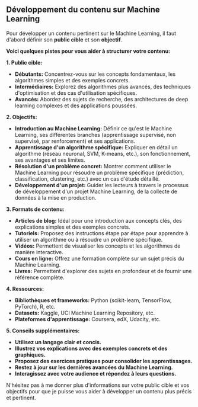 ## Développement du contenu sur Machine Learning

Pour développer un contenu pertinent sur le Machine Learning, il faut d'abord définir son **public cible** et son **objectif**. 

**Voici quelques pistes pour vous aider à structurer votre contenu:**

**1. Public cible:**

* **Débutants:**  Concentrez-vous sur les concepts fondamentaux, les algorithmes simples et des exemples concrets. 
* **Intermédiaires:** Explorez des algorithmes plus avancés, des techniques d'optimisation et des cas d'utilisation spécifiques.
* **Avancés:**  Abordez des sujets de recherche, des architectures de deep learning complexes et des applications poussées.

**2. Objectifs:**

* **Introduction au Machine Learning:** Définir ce qu'est le Machine Learning, ses différentes branches (apprentissage supervisé, non supervisé, par renforcement) et ses applications.
* **Apprentissage d'un algorithme spécifique:**  Expliquer en détail un algorithme (réseau neuronal, SVM, K-means, etc.), son fonctionnement, ses avantages et ses limites.
* **Résolution d'un problème concret:** Montrer comment utiliser le Machine Learning pour résoudre un problème spécifique (prédiction, classification, clustering, etc.) avec un cas d'étude détaillé.
* **Développement d'un projet:**  Guider les lecteurs à travers le processus de développement d'un projet Machine Learning, de la collecte de données à la mise en production.

**3. Formats de contenu:**

* **Articles de blog:**  Idéal pour une introduction aux concepts clés, des explications simples et des exemples concrets.
* **Tutoriels:**  Proposez des instructions étape par étape pour apprendre à utiliser un algorithme ou à résoudre un problème spécifique.
* **Vidéos:**  Permettent de visualiser les concepts et les algorithmes de manière interactive.
* **Cours en ligne:**  Offrez une formation complète sur un sujet précis du Machine Learning.
* **Livres:**  Permettent d'explorer des sujets en profondeur et de fournir une référence complète.

**4. Ressources:**

* **Bibliothèques et frameworks:**  Python (scikit-learn, TensorFlow, PyTorch), R, etc.
* **Datasets:**  Kaggle, UCI Machine Learning Repository, etc.
* **Plateformes d'apprentissage:**  Coursera, edX, Udacity, etc.

**5. Conseils supplémentaires:**

* **Utilisez un langage clair et concis.**
* **Illustrez vos explications avec des exemples concrets et des graphiques.**
* **Proposez des exercices pratiques pour consolider les apprentissages.**
* **Restez à jour sur les dernières avancées du Machine Learning.**
* **Interagissez avec votre audience et répondez à leurs questions.**



N'hésitez pas à me donner plus d'informations sur votre public cible et vos objectifs pour que je puisse vous aider à développer un contenu plus précis et pertinent.
